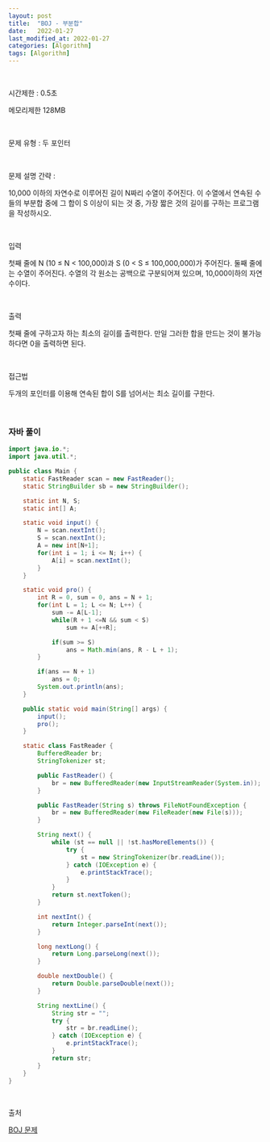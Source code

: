 ```yaml
---
layout: post
title:  "BOJ - 부분합"
date:   2022-01-27
last_modified_at: 2022-01-27
categories: [Algorithm]
tags: [Algorithm]
---
```


<br/>

시간제한 : 0.5초

메모리제한 128MB

<br/>

문제 유형 : 두 포인터

<br/>

문제 설명 간략 :    

10,000 이하의 자연수로 이루어진 길이 N짜리 수열이 주어진다.
이 수열에서 연속된 수들의 부분합 중에 그 합이 S 이상이 되는 것 중,
가장 짧은 것의 길이를 구하는 프로그램을 작성하시오.


<br/>

입력

첫째 줄에 N (10 ≤ N < 100,000)과 S (0 < S ≤ 100,000,000)가 주어진다.
둘째 줄에는 수열이 주어진다. 수열의 각 원소는 공백으로 구분되어져 있으며, 10,000이하의 자연수이다.



<br/>

출력

첫째 줄에 구하고자 하는 최소의 길이를 출력한다. 만일 그러한 합을 만드는 것이 불가능하다면 0을 출력하면 된다.




<br/>
   
접근법

두개의 포인터를 이용해 연속된 합이 S를 넘어서는 최소 길이를 구한다.


<br/>

### 자바 풀이

```java
import java.io.*;
import java.util.*;

public class Main {
    static FastReader scan = new FastReader();
    static StringBuilder sb = new StringBuilder();

    static int N, S;
    static int[] A;

    static void input() {
        N = scan.nextInt();
        S = scan.nextInt();
        A = new int[N+1];
        for(int i = 1; i <= N; i++) {
            A[i] = scan.nextInt();
        }
    }

    static void pro() {
        int R = 0, sum = 0, ans = N + 1;
        for(int L = 1; L <= N; L++) {
            sum -= A[L-1];
            while(R + 1 <=N && sum < S)
                sum += A[++R];

            if(sum >= S)
                ans = Math.min(ans, R - L + 1);
        }

        if(ans == N + 1)
            ans = 0;
        System.out.println(ans);
    }

    public static void main(String[] args) {
        input();
        pro();
    }

    static class FastReader {
        BufferedReader br;
        StringTokenizer st;

        public FastReader() {
            br = new BufferedReader(new InputStreamReader(System.in));
        }

        public FastReader(String s) throws FileNotFoundException {
            br = new BufferedReader(new FileReader(new File(s)));
        }

        String next() {
            while (st == null || !st.hasMoreElements()) {
                try {
                    st = new StringTokenizer(br.readLine());
                } catch (IOException e) {
                    e.printStackTrace();
                }
            }
            return st.nextToken();
        }

        int nextInt() {
            return Integer.parseInt(next());
        }

        long nextLong() {
            return Long.parseLong(next());
        }

        double nextDouble() {
            return Double.parseDouble(next());
        }

        String nextLine() {
            String str = "";
            try {
                str = br.readLine();
            } catch (IOException e) {
                e.printStackTrace();
            }
            return str;
        }
    }
}

```

<br/>

출처

[BOJ 문제](https://www.acmicpc.net/problem/1806)